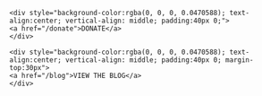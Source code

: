     <div style="background-color:rgba(0, 0, 0, 0.0470588); text-align:center; vertical-align: middle; padding:40px 0;">
    <a href="/donate">DONATE</a>
    </div>

    <div style="background-color:rgba(0, 0, 0, 0.0470588); text-align:center; vertical-align: middle; padding:40px 0; margin-top:30px">
    <a href="/blog">VIEW THE BLOG</a>
    </div>